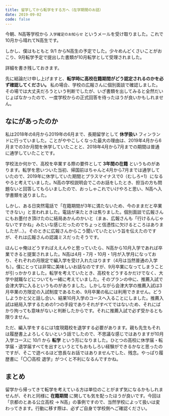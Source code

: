 ```yaml
---
title: 留学してから転学をする方へ（在学期間のお話）
date: 2019-09-02
code: false
---
```

今朝、N高等学校から `入学確定のお知らせ` というメールを受け取りました。これで10月から晴れてN高生です。

しかし、僕はもともと 9/1 からN高生の予定でした。少々めんどくさいことがおこり、9月転学予定で提出した書類が10月転学として受理されました。

詳細を書き残しておきます。

先に結論だけ申し上げますと、**転学時に高校在籍期間がどう認定されるのかを必ず確認してください。** 私の場合、学校の広報さんに個別面談で確認しました。その場では大丈夫だろうという判断でしたが、いざ書類を出してみると全然だいじょばなかったので、一度学校からの正式回答を待ったほうが良いかもしれません。

## なにがあったのか

私は2018年の8月から2019年の6月まで、長期留学として **休学扱い** フィンランドに行っていました。ことがややこしくなった最大の理由は、2019年4月から6月までの3か月間を休学していたことと、2018年4月から7月までの期間は普通に通学していたことです。

学校法か何かで、高校を卒業する際の要件として **3年間の在籍** というものがあります。転学を思いついた当初、帰国前はちゃんと4月から7月までは通学していたので、2019年に休学していた期間とプラスマイナスで0（むしろ+1）になるやろと考えていました。N高の学校説明会でこのお話をしたとき、担当の方も問題ないと回答してもらいましたので、おっしゃこれでいけやろと思い、N高へ入学書類を送りました。

しかし、ある日突然電話で「在籍期間が3年に満たないため、今のままだと卒業できない」と言われました。電話が来たときは焦りました。個別面談で広報さんにもお墨付き頂けたのに結局あかんのかいと（まぁ、広報さんも「行けるんじゃないですかね」みたいな感じだったのでちょっと信憑性に欠けるところはありましたが…）。そのときに広報さんからこう聞いていたという旨を伝えたのですが、それは広報さんの認識ミスだったそうです。

ほんじゃ俺はどうすればええんやと思っていたら、N高から10月入学であれば卒業できると提案されました。N高は4月・7月・10月・1月が入学月になっており、それぞれの月限定で編入学を受け入れたはります（4月は当然普通の入学も）。僕にとっては非常に美味しいお話なのですが、9月卒業になってしまうことが引っかかりました。転学を考えていたとき、高校をどうするかだけでなく、大学や就職などについても一緒に考えていました。そのプランの中に、推薦入試で会津大学に入るというものがありました。しかしながら会津大学の推薦入試は3月卒業の方限定の入試制度であるため、9月卒業の私には利用できません。どうしようかと父と話し合い、結果10月入学のコースへ入ることにしました。推薦入試は結局入学するための1つの手段でありそれがすべてではないため、それにばかり拘っても意味がないと判断したからです。それに推薦入試で必ず受かるとも限りません。

ただ、編入学をするには1度現籍校を退学する必要があります。親も先生もそれは履歴書上よろしくないという話でしたので、不思議な感じではありますが10月入学コースに 10/1 から **転学** という形になりました。ひとつの高校に休学届・転学届・退学届すべてを出すというとてもおもしろい経験ができるかなと思ったのですが、そこで遊べるほど悠長なお話ではありませんでした、残念。やっぱり履歴書に「〇〇高校 退学」がつくと不利になるんですかね。

## まとめ

留学から帰ってきて転学を考えている方は単位のことがまず気になるかもしれませんが、それと同様に **在籍期間** に関しても気を配ったほうが良いです。今回は「京都のとある公立高校 → N高」の事例ですので、当然学校によって扱いは変わってきます。行動に移す際は、必ずご自身で学校側へご確認ください。

